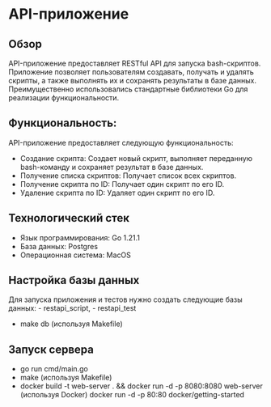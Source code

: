 #  API-приложение
##
## Обзор
API-приложение предоставляет RESTful API для запуска bash-скриптов. Приложение позволяет пользователям создавать, получать и удалять скрипты, а также выполнять их и сохранять результаты в базе данных. Преимущественно использовались стандартные библиотеки Go для реализации функциональности.

##
## Функциональность:

API-приложение предоставляет следующую функциональность:
- Создание скрипта: Создает новый скрипт, выполняет переданную bash-команду и сохраняет результат в базе данных.
- Получение списка скриптов: Получает список всех скриптов.
- Получение скрипта по ID: Получает один скрипт по его ID.
- Удаление скрипта по ID: Удаляет один скрипт по его ID.

##
## Технологический стек

- Язык программирования: Go 1.21.1
- База данных: Postgres
- Операционная система: MacOS

##
## Настройка базы данных
Для запуска приложения и тестов нужно создать следующие базы данных: - restapi_script, - restapi_test
- make db (используя Makefile)


##
## Запуск сервера
 
- go run cmd/main.go
- make (используя Makefile)
- docker build -t web-server . && docker run -d -p 8080:8080 web-server (используя Docker)
docker run -d -p 80:80 docker/getting-started

